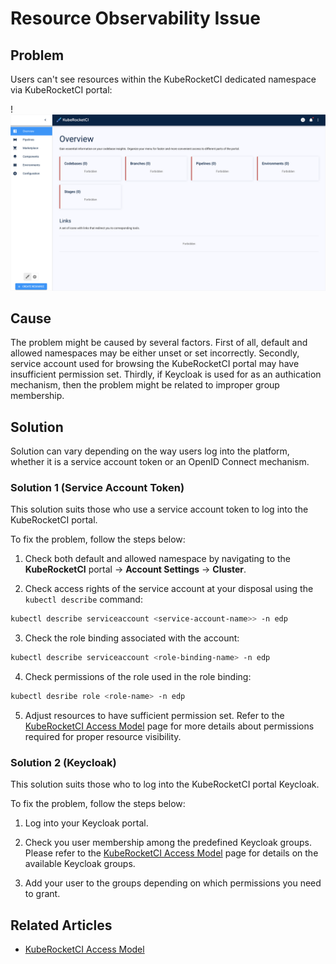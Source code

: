 # Resource Observability Issue

## Problem

Users can't see resources within the KubeRocketCI dedicated namespace via KubeRocketCI portal:

  !![Resource observability issue](../../assets/operator-guide/resource_observability_issue.png "Resource observability issue")

## Cause

The problem might be caused by several factors. First of all, default and allowed namespaces may be either unset or set incorrectly. Secondly, service account used for browsing the KubeRocketCI portal may have insufficient permission set. Thirdly, if Keycloak is used for as an authication mechanism, then the problem might be related to improper group membership.

## Solution

Solution can vary depending on the way users log into the platform, whether it is a service account token or an OpenID Connect mechanism.

### Solution 1 (Service Account Token)

This solution suits those who use a service account token to log into the KubeRocketCI portal.

To fix the problem, follow the steps below:

1. Check both default and allowed namespace by navigating to the **KubeRocketCI** portal -> **Account Settings** -> **Cluster**.

2. Check access rights of the service account at your disposal using the `kubectl describe` command:

  ```bash
  kubectl describe serviceaccount <service-account-name>> -n edp
  ```

3. Сheck the role binding associated with the account:

  ```bash
  kubectl describe serviceaccount <role-binding-name> -n edp
  ```

4. Check permissions of the role used in the role binding:

  ```bash
  kubectl desribe role <role-name> -n edp
  ```

5. Adjust resources to have sufficient permission set. Refer to the [KubeRocketCI Access Model](../../operator-guide/edp-access-model.md) page for more details about permissions required for proper resource visibility.

### Solution 2 (Keycloak)

This solution suits those who to log into the KubeRocketCI portal Keycloak.

To fix the problem, follow the steps below:

1. Log into your Keycloak portal.

2. Check you user membership among the predefined Keycloak groups. Please refer to the [KubeRocketCI Access Model](../../operator-guide/edp-access-model.md) page for details on the available Keycloak groups.

3. Add your user to the groups depending on which permissions you need to grant.

## Related Articles

* [KubeRocketCI Access Model](../../operator-guide/edp-access-model.md)